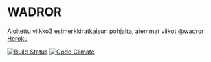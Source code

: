 WADROR
======

Aloitettu viikko3 esimerkkiratkaisun pohjalta, aiemmat viikot @wadror
[Heroku](https://still-cove-3600.herokuapp.com)

[![Build Status](https://travis-ci.org/tl0/wadror1.png)](https://travis-ci.org/tl0/wadror1)
[![Code Climate](https://codeclimate.com/github/tl0/wadror1.png)](https://codeclimate.com/github/tl0/wadror1)
